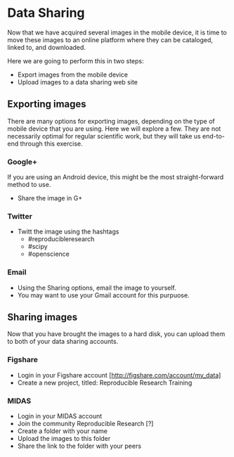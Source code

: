 # Data Sharing

Now that we have acquired several images in the mobile device, it is time to
move these images to an online platform where they can be cataloged, linked to,
and downloaded.

Here we are going to perform this in two steps:

* Export images from the mobile device
* Upload images to a data sharing web site

## Exporting images

There are many options for exporting images, depending on the type of mobile
device that you are using. Here we will explore a few. They are not necessarily
optimal for regular scientific work, but they will take us end-to-end through
this exercise.

### Google+

If you are using an Android device, this might be the most straight-forward method to use.

* Share the image in G+

### Twitter

* Twitt the image using the hashtags
  * #reproducibleresearch
  * #scipy
  * #openscience

### Email

* Using the Sharing options, email the image to yourself.
* You may want to use your Gmail account for this purpuose.


## Sharing images

Now that you have brought the images to a hard disk, you can upload them to both of your data sharing accounts.

### Figshare

* Login in your Figshare account [http://figshare.com/account/my_data]
* Create a new project, titled: Reproducible Research Training


### MIDAS

* Login in your MIDAS account
* Join the community Reproducible Research [?]
* Create a folder with your name
* Upload the images to this folder
* Share the link to the folder with your peers

